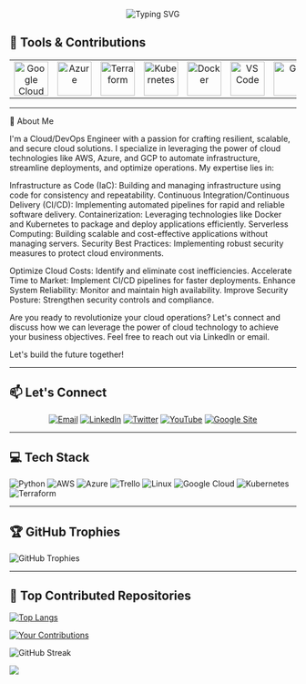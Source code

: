  
<!-- Header Section -->
<p align="center">
 <img src="https://readme-typing-svg.demolab.com?font=Fira+Code&size=30&duration=4000&pause=500&center=true&vCenter=true&multiline=true&width=600&height=80&lines=Hello!+I'm+Okonkwo+Augustine;Cloud+%26+DevOps+Engineer" alt="Typing SVG" />
</p>
 
<!-- Tools & Contributions Section -->
## 🧰 Tools & Contributions
<table align="center">
 <tr>
   <td align="center"><img src="https://cdn.jsdelivr.net/gh/devicons/devicon/icons/googlecloud/googlecloud-original.svg" width="60" alt="Google Cloud"/></td>
   <td align="center"><img src="https://cdn.jsdelivr.net/gh/devicons/devicon/icons/azure/azure-original.svg" width="60" alt="Azure"/></td>
   <td align="center"><img src="https://cdn.jsdelivr.net/gh/devicons/devicon/icons/terraform/terraform-original.svg" width="60" alt="Terraform"/></td>
   <td align="center"><img src="https://cdn.jsdelivr.net/gh/devicons/devicon/icons/kubernetes/kubernetes-plain.svg" width="60" alt="Kubernetes"/></td>
   <td align="center"><img src="https://cdn.jsdelivr.net/gh/devicons/devicon/icons/docker/docker-original.svg" width="60" alt="Docker"/></td>
   <td align="center"><img src="https://cdn.jsdelivr.net/gh/devicons/devicon/icons/vscode/vscode-original.svg" width="60" alt="VS Code"/></td>
   <td align="center"><img src="https://cdn.jsdelivr.net/gh/devicons/devicon/icons/git/git-original.svg" width="60" alt="Git"/></td>
   <td align="center"><img src="https://cdn.jsdelivr.net/gh/devicons/devicon/icons/linux/linux-original.svg" width="60" alt="Linux"/></td>
   <td align="center"><img src="https://img.shields.io/badge/Datadog-632CA6?style=flat&logo=datadog&logoColor=white" alt="Datadog" /></td>
   <td align="center"><img src="https://img.shields.io/badge/Cockpit-005CA9?style=flat&logoColor=white" alt="Cockpit"/></td>
  </tr>
</table>
 
---
<!-- About Me Section -->
👋 About Me

I'm a Cloud/DevOps Engineer with a passion for crafting resilient, scalable, and secure cloud solutions. I specialize in leveraging the power of cloud technologies like AWS, Azure, and GCP to automate infrastructure, streamline deployments, and optimize operations. My expertise lies in:

Infrastructure as Code (IaC): Building and managing infrastructure using code for consistency and repeatability.
Continuous Integration/Continuous Delivery (CI/CD): Implementing automated pipelines for rapid and reliable software delivery.
Containerization: Leveraging technologies like Docker and Kubernetes to package and deploy applications efficiently.
Serverless Computing: Building scalable and cost-effective applications without managing servers.
Security Best Practices: Implementing robust security measures to protect cloud environments.

Optimize Cloud Costs: Identify and eliminate cost inefficiencies.
Accelerate Time to Market: Implement CI/CD pipelines for faster deployments.
Enhance System Reliability: Monitor and maintain high availability.
Improve Security Posture: Strengthen security controls and compliance.

Are you ready to revolutionize your cloud operations? Let's connect and discuss how we can leverage the power of cloud technology to achieve your business objectives. Feel free to reach out via LinkedIn or email.

Let's build the future together!
 
 ---
<!-- Contact Section -->
## 📫 Let's Connect

<p align="center">
 <a href="mailto:ekenedilichukwuaugustine@gmail.com?subject=Hello Augustine!"><img src="https://img.shields.io/badge/Email-D14836?logo=gmail&logoColor=white&style=for-the-badge" alt="Email"/></a>
 <a href="https://www.linkedin.com/in/okaugustine/"><img src="https://img.shields.io/badge/LinkedIn-0077B5?logo=linkedin&logoColor=white&style=for-the-badge" alt="LinkedIn"/></a>
  <a href="https://twitter.com/okaugustine007">
  <img src="https://img.shields.io/badge/Twitter-1DA1F2?logo=twitter&logoColor=white&style=for-the-badge" alt="Twitter"/></a>
 <a href="https://www.youtube.com/channel/UCtSZDP-03YJkQgPbjXxlvIg" target="_blank">
  <img src="https://img.shields.io/badge/YouTube-FF0000?logo=youtube&logoColor=white&style=for-the-badge" alt="YouTube"></a>
</a><a href="https://sites.google.com/view/okaugustine/home?authuser=0" target="_blank">
  <img src="https://img.shields.io/badge/Google%20Site-4285F4?logo=google&logoColor=white&style=for-the-badge" alt="Google Site"></a>
</p>

--- 
<!-- Tech Stack Section -->
## 💻 Tech Stack
![Python](https://img.shields.io/badge/Python-%233776AB.svg?style=flat&logo=python&logoColor=white)
![AWS](https://img.shields.io/badge/AWS-%23FF9900.svg?style=flat&logo=amazonaws&logoColor=white)
![Azure](https://img.shields.io/badge/Azure-%230072C6.svg?style=flat&logo=microsoftazure&logoColor=white)
![Trello](https://img.shields.io/badge/Trello-%23026AA7.svg?style=flat&logo=trello&logoColor=white)
![Linux](https://img.shields.io/badge/Linux-%23FCC624.svg?style=flat&logo=linux&logoColor=black)
![Google Cloud](https://img.shields.io/badge/Google_Cloud-%234285F4.svg?style=flat&logo=google-cloud&logoColor=white)
![Kubernetes](https://img.shields.io/badge/Kubernetes-%23326CE5.svg?style=flat&logo=kubernetes&logoColor=white)
![Terraform](https://img.shields.io/badge/Terraform-%23623CE4.svg?style=flat&logo=terraform&logoColor=white)

---


## 🏆 GitHub Trophies

![GitHub Trophies](https://github-profile-trophy.vercel.app/?username=Okaugustine&theme=darkhub&margin-w=15&margin-h=15)

---

## 🚀 Top Contributed Repositories

[![Top Langs](https://github-readme-stats.vercel.app/api/top-langs/?username=okaugustine&layout=compact&theme=radical)](https://github.com/okaugustine?tab=repositories)


[![Your Contributions](https://github-readme-stats.vercel.app/api?username=okaugustine&show_icons=true&theme=radical)](https://github.com/okaugustine)


<img src="https://github-readme-streak-stats.herokuapp.com/?user=okaugustine&theme=radical" alt="GitHub Streak" />


 
![](https://komarev.com/ghpvc/?username=Okaugustine&color=blue)
